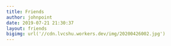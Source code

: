 ```yaml
---
title: Friends
author: johnpoint
date: 2019-07-21 21:30:37
layout: friends
bigimg: url('//cdn.lvcshu.workers.dev/img/20200426002.jpg')
---
```

